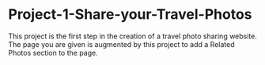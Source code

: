 # Project-1-Share-your-Travel-Photos
This project is the first step in the creation of a travel photo sharing website. The page you are given is augmented by this project to add a Related Photos section to the page.
